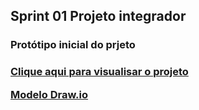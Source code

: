 <h2>Sprint 01 Projeto integrador</h2>
<h3>Protótipo inicial do prjeto<h3>

[Clique aqui para visualisar o projeto](https://www.canva.com/design/DAGQ8-MJ27w/Lc3XOCgXJ4h7H__E2WbIng/edit?utm_content=DAGQ8-MJ27w&utm_campaign=designshare&utm_medium=link2&utm_source=sharebutton)

[Modelo Draw.io](https://app.diagrams.net/#G1Fd2rAl7H0pqDCyjedx0_2LWkUvlLeQ8m#%7B%22pageId%22%3A%22LEMmiPLyoJI-oIiiX0Q9%22%7D)
